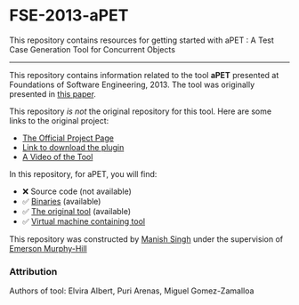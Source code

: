 # FSE-2013-aPET
This repository contains resources for getting started with aPET : A Test Case Generation Tool for Concurrent Objects

***

This repository contains information related to the tool **aPET** presented at Foundations of Software Engineering, 2013. The tool was originally presented in [this paper](http://dl.acm.org.prox.lib.ncsu.edu/citation.cfm?id=2494590).

This repository _is not_ the original repository for this tool. Here are some links to the original project:

* [The Official Project Page](http://tools.hats-project.eu)
* [Link to download the plugin](http://tools.hats-project.eu/update-site/)
* [A Video of the Tool](http://tools.hats-project.eu/movies/installplugin.mp4)

In this repository, for aPET, you will find:

* :x: Source code (not available)
* :white_check_mark: [Binaries](Binaries) (available)
* :white_check_mark: [The original tool](Binaries) (available)
* :white_check_mark: [Virtual machine containing tool](http://go.ncsu.edu/SE-tool-VMs)

This repository was constructed by [Manish Singh](https://github.com/manish211) under the supervision of [Emerson Murphy-Hill](https://github.com/CaptainEmerson)

### Attribution

Authors of tool: Elvira Albert, Puri Arenas, Miguel Gomez-Zamalloa
